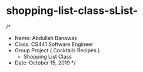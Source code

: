 # shopping-list-class-sList-
/*
- Name: Abdullah Banawas
- Class: CS441 Software Engineer
- Group Project ( Cocktails Recipes )
	- Shopping List Class  
- Date: October 15, 2019
*/
